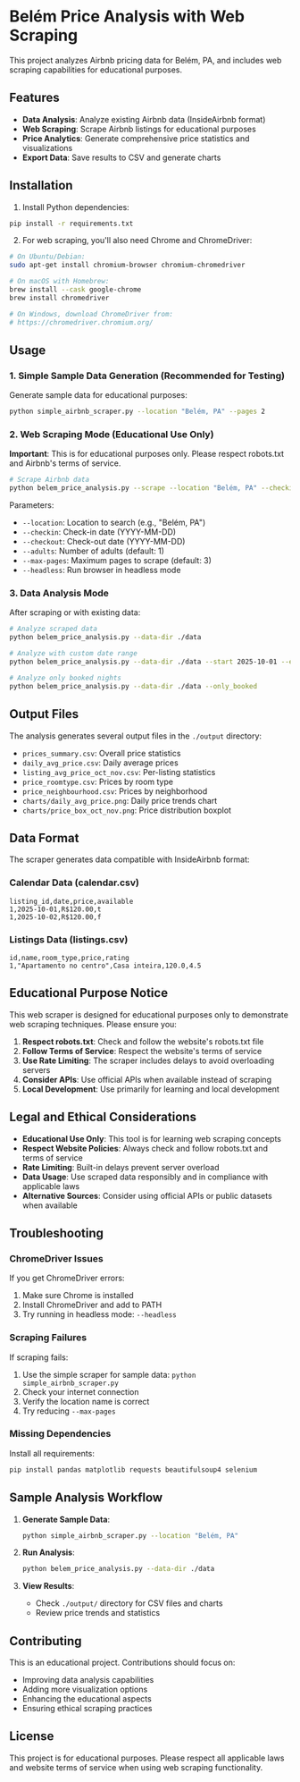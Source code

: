 # Belém Price Analysis with Web Scraping

This project analyzes Airbnb pricing data for Belém, PA, and includes web scraping capabilities for educational purposes.

## Features

- **Data Analysis**: Analyze existing Airbnb data (InsideAirbnb format)
- **Web Scraping**: Scrape Airbnb listings for educational purposes
- **Price Analytics**: Generate comprehensive price statistics and visualizations
- **Export Data**: Save results to CSV and generate charts

## Installation

1. Install Python dependencies:
```bash
pip install -r requirements.txt
```

2. For web scraping, you'll also need Chrome and ChromeDriver:
```bash
# On Ubuntu/Debian:
sudo apt-get install chromium-browser chromium-chromedriver

# On macOS with Homebrew:
brew install --cask google-chrome
brew install chromedriver

# On Windows, download ChromeDriver from:
# https://chromedriver.chromium.org/
```

## Usage

### 1. Simple Sample Data Generation (Recommended for Testing)

Generate sample data for educational purposes:

```bash
python simple_airbnb_scraper.py --location "Belém, PA" --pages 2
```

### 2. Web Scraping Mode (Educational Use Only)

**Important**: This is for educational purposes only. Please respect robots.txt and Airbnb's terms of service.

```bash
# Scrape Airbnb data
python belem_price_analysis.py --scrape --location "Belém, PA" --checkin 2025-10-01 --checkout 2025-11-30 --max-pages 3
```

Parameters:
- `--location`: Location to search (e.g., "Belém, PA")
- `--checkin`: Check-in date (YYYY-MM-DD)
- `--checkout`: Check-out date (YYYY-MM-DD)
- `--adults`: Number of adults (default: 1)
- `--max-pages`: Maximum pages to scrape (default: 3)
- `--headless`: Run browser in headless mode

### 3. Data Analysis Mode

After scraping or with existing data:

```bash
# Analyze scraped data
python belem_price_analysis.py --data-dir ./data

# Analyze with custom date range
python belem_price_analysis.py --data-dir ./data --start 2025-10-01 --end 2025-11-30

# Analyze only booked nights
python belem_price_analysis.py --data-dir ./data --only_booked
```

## Output Files

The analysis generates several output files in the `./output` directory:

- `prices_summary.csv`: Overall price statistics
- `daily_avg_price.csv`: Daily average prices
- `listing_avg_price_oct_nov.csv`: Per-listing statistics
- `price_roomtype.csv`: Prices by room type
- `price_neighbourhood.csv`: Prices by neighborhood
- `charts/daily_avg_price.png`: Daily price trends chart
- `charts/price_box_oct_nov.png`: Price distribution boxplot

## Data Format

The scraper generates data compatible with InsideAirbnb format:

### Calendar Data (calendar.csv)
```csv
listing_id,date,price,available
1,2025-10-01,R$120.00,t
1,2025-10-02,R$120.00,f
```

### Listings Data (listings.csv)
```csv
id,name,room_type,price,rating
1,"Apartamento no centro",Casa inteira,120.0,4.5
```

## Educational Purpose Notice

This web scraper is designed for educational purposes only to demonstrate web scraping techniques. Please ensure you:

1. **Respect robots.txt**: Check and follow the website's robots.txt file
2. **Follow Terms of Service**: Respect the website's terms of service
3. **Use Rate Limiting**: The scraper includes delays to avoid overloading servers
4. **Consider APIs**: Use official APIs when available instead of scraping
5. **Local Development**: Use primarily for learning and local development

## Legal and Ethical Considerations

- **Educational Use Only**: This tool is for learning web scraping concepts
- **Respect Website Policies**: Always check and follow robots.txt and terms of service
- **Rate Limiting**: Built-in delays prevent server overload
- **Data Usage**: Use scraped data responsibly and in compliance with applicable laws
- **Alternative Sources**: Consider using official APIs or public datasets when available

## Troubleshooting

### ChromeDriver Issues
If you get ChromeDriver errors:
1. Make sure Chrome is installed
2. Install ChromeDriver and add to PATH
3. Try running in headless mode: `--headless`

### Scraping Failures
If scraping fails:
1. Use the simple scraper for sample data: `python simple_airbnb_scraper.py`
2. Check your internet connection
3. Verify the location name is correct
4. Try reducing `--max-pages`

### Missing Dependencies
Install all requirements:
```bash
pip install pandas matplotlib requests beautifulsoup4 selenium
```

## Sample Analysis Workflow

1. **Generate Sample Data**:
   ```bash
   python simple_airbnb_scraper.py --location "Belém, PA"
   ```

2. **Run Analysis**:
   ```bash
   python belem_price_analysis.py --data-dir ./data
   ```

3. **View Results**:
   - Check `./output/` directory for CSV files and charts
   - Review price trends and statistics

## Contributing

This is an educational project. Contributions should focus on:
- Improving data analysis capabilities
- Adding more visualization options
- Enhancing the educational aspects
- Ensuring ethical scraping practices

## License

This project is for educational purposes. Please respect all applicable laws and website terms of service when using web scraping functionality.
